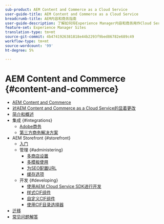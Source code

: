 ```yaml
---
sub-product: AEM Content and Commerce as a Cloud Service
user-guide-title: AEM Content and Commerce as a Cloud Service
breadcrumb-title: AEM内容和商务指南
user-guide-description: 了解如何将Experience Manager内容和商务用作Cloud Service。
feature-set: Experience Manager Sites
translation-type: tm+mt
source-git-commit: 4b4741926381818e44b2293f9bed86782e689c49
workflow-type: tm+mt
source-wordcount: '99'
ht-degree: 5%

---
```



# AEM Content and Commerce {#content-and-commerce}

+ [AEM Content and Commerce](/help/commerce-cloud/home.md)
+ [对AEM Content and Commerce as a Cloud Service的显着更改](changes.md)
+ [简介和概述](introduction.md)
+ 集成 {#integrations}
   + [Adobe商务](integrating/magento.md)
   + [第三方商务解决方案](integrating/third-party.md)
+ AEM Storefront {#storefront}
   + [入门](getting-started.md)
   + 管理 {#administering}
      + [多商店设置](configuring/multi-store-setup.md)
      + [多模板使用](configuring/multi-template-usage.md)
      + [为SEO配置URL](configuring/advanced-url-configuration.md)
      + [缓存选项](configuring/caching.md)
   + 开发 {#developing}
      + [使用AEM Cloud Service SDK进行开发](develop.md)
      + [样式CIF组件](customizing/style-cif-component.md)
      + [自定义CIF组件](customizing/customize-cif-components.md)
      + [使用CIF目录选择器](customizing/use-cif-pickers.md)
+ [迁移](migration.md)
+ [常见问题解答](faq.md)
